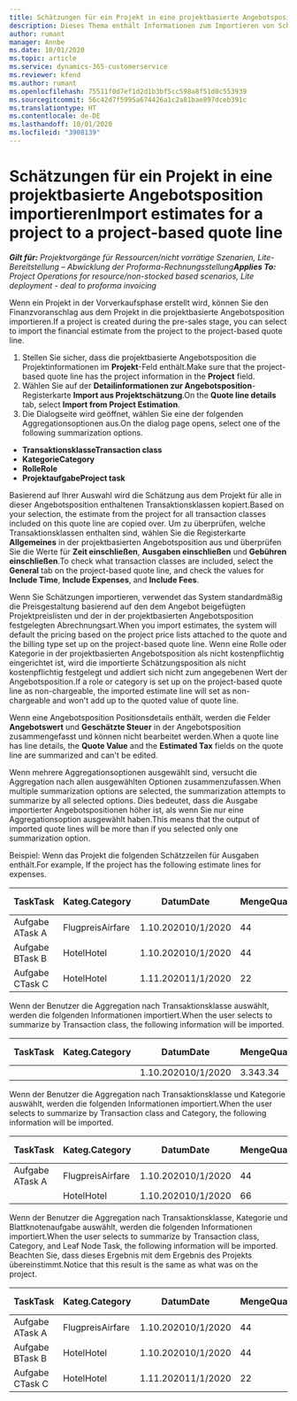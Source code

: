 ```yaml
---
title: Schätzungen für ein Projekt in eine projektbasierte Angebotsposition importieren
description: Dieses Thema enthält Informationen zum Importieren von Schätzungen aus einem Projekt in eine Angebotsposition.
author: rumant
manager: Annbe
ms.date: 10/01/2020
ms.topic: article
ms.service: dynamics-365-customerservice
ms.reviewer: kfend
ms.author: rumant
ms.openlocfilehash: 75511f0d7ef1d2d1b3bf5cc598a8f51d0c553939
ms.sourcegitcommit: 56c42d7f5995a674426a1c2a81bae897dceb391c
ms.translationtype: HT
ms.contentlocale: de-DE
ms.lasthandoff: 10/01/2020
ms.locfileid: "3908139"
---
```

# <a name="import-estimates-for-a-project-to-a-project-based-quote-line"></a><span data-ttu-id="c0748-103">Schätzungen für ein Projekt in eine projektbasierte Angebotsposition importieren</span><span class="sxs-lookup"><span data-stu-id="c0748-103">Import estimates for a project to a project-based quote line</span></span>

<span data-ttu-id="c0748-104">_**Gilt für:** Projektvorgänge für Ressourcen/nicht vorrätige Szenarien, Lite-Bereitstellung – Abwicklung der Proforma-Rechnungsstellung_</span><span class="sxs-lookup"><span data-stu-id="c0748-104">_**Applies To:** Project Operations for resource/non-stocked based scenarios, Lite deployment - deal to proforma invoicing_</span></span>


<span data-ttu-id="c0748-105">Wenn ein Projekt in der Vorverkaufsphase erstellt wird, können Sie den Finanzvoranschlag aus dem Projekt in die projektbasierte Angebotsposition importieren.</span><span class="sxs-lookup"><span data-stu-id="c0748-105">If a project is created during the pre-sales stage, you can select to import the financial estimate from the project to the project-based quote line.</span></span>

1. <span data-ttu-id="c0748-106">Stellen Sie sicher, dass die projektbasierte Angebotsposition die Projektinformationen im **Projekt**-Feld enthält.</span><span class="sxs-lookup"><span data-stu-id="c0748-106">Make sure that the project-based quote line has the project information in the **Project** field.</span></span>
2. <span data-ttu-id="c0748-107">Wählen Sie auf der **Detailinformationen zur Angebotsposition**-Registerkarte **Import aus Projektschätzung**.</span><span class="sxs-lookup"><span data-stu-id="c0748-107">On the **Quote line details** tab, select **Import from Project Estimation**.</span></span>
3. <span data-ttu-id="c0748-108">Die Dialogseite wird geöffnet, wählen Sie eine der folgenden Aggregationsoptionen aus.</span><span class="sxs-lookup"><span data-stu-id="c0748-108">On the dialog page opens, select one of the following summarization options.</span></span>

  - <span data-ttu-id="c0748-109">**Transaktionsklasse**</span><span class="sxs-lookup"><span data-stu-id="c0748-109">**Transaction class**</span></span>
  - <span data-ttu-id="c0748-110">**Kategorie**</span><span class="sxs-lookup"><span data-stu-id="c0748-110">**Category**</span></span>
  - <span data-ttu-id="c0748-111">**Rolle**</span><span class="sxs-lookup"><span data-stu-id="c0748-111">**Role**</span></span> 
  - <span data-ttu-id="c0748-112">**Projektaufgabe**</span><span class="sxs-lookup"><span data-stu-id="c0748-112">**Project task**</span></span>

<span data-ttu-id="c0748-113">Basierend auf Ihrer Auswahl wird die Schätzung aus dem Projekt für alle in dieser Angebotsposition enthaltenen Transaktionsklassen kopiert.</span><span class="sxs-lookup"><span data-stu-id="c0748-113">Based on your selection, the estimate from the project for all transaction classes included on this quote line are copied over.</span></span> <span data-ttu-id="c0748-114">Um zu überprüfen, welche Transaktionsklassen enthalten sind, wählen Sie die Registerkarte **Allgemeines** in der projektbasierten Angebotsposition aus und überprüfen Sie die Werte für **Zeit einschließen**, **Ausgaben einschließen** und **Gebühren einschließen**.</span><span class="sxs-lookup"><span data-stu-id="c0748-114">To check what transaction classes are included, select the **General** tab on the project-based quote line, and check the values for **Include Time**, **Include Expenses**, and **Include Fees**.</span></span>

<span data-ttu-id="c0748-115">Wenn Sie Schätzungen importieren, verwendet das System standardmäßig die Preisgestaltung basierend auf den dem Angebot beigefügten Projektpreislisten und der in der projektbasierten Angebotsposition festgelegten Abrechnungsart.</span><span class="sxs-lookup"><span data-stu-id="c0748-115">When you import estimates, the system will default the pricing based on the project price lists attached to the quote and the billing type set up on the project-based quote line.</span></span> <span data-ttu-id="c0748-116">Wenn eine Rolle oder Kategorie in der projektbasierten Angebotsposition als nicht kostenpflichtig eingerichtet ist, wird die importierte Schätzungsposition als nicht kostenpflichtig festgelegt und addiert sich nicht zum angegebenen Wert der Angebotsposition.</span><span class="sxs-lookup"><span data-stu-id="c0748-116">If a role or category is set up on the project-based quote line as non-chargeable, the imported estimate line will set as non-chargeable and won't add up to the quoted value of quote line.</span></span>

<span data-ttu-id="c0748-117">Wenn eine Angebotsposition Positionsdetails enthält, werden die Felder **Angebotswert** und **Geschätzte Steuer** in der Angebotsposition zusammengefasst und können nicht bearbeitet werden.</span><span class="sxs-lookup"><span data-stu-id="c0748-117">When a quote line has line details, the **Quote Value** and the **Estimated Tax** fields on the quote line are summarized and can't be edited.</span></span>

<span data-ttu-id="c0748-118">Wenn mehrere Aggregationsoptionen ausgewählt sind, versucht die Aggregation nach allen ausgewählten Optionen zusammenzufassen.</span><span class="sxs-lookup"><span data-stu-id="c0748-118">When multiple summarization options are selected, the summarization attempts to summarize by all selected options.</span></span> <span data-ttu-id="c0748-119">Dies bedeutet, dass die Ausgabe importierter Angebotspositionen höher ist, als wenn Sie nur eine Aggregationsoption ausgewählt haben.</span><span class="sxs-lookup"><span data-stu-id="c0748-119">This means that the output of imported quote lines will be more than if you selected only one summarization option.</span></span>

<span data-ttu-id="c0748-120">Beispiel: Wenn das Projekt die folgenden Schätzzeilen für Ausgaben enthält.</span><span class="sxs-lookup"><span data-stu-id="c0748-120">For example, If the project has the following estimate lines for expenses.</span></span>

| <span data-ttu-id="c0748-121">Task</span><span class="sxs-lookup"><span data-stu-id="c0748-121">Task</span></span> | <span data-ttu-id="c0748-122">Kateg.</span><span class="sxs-lookup"><span data-stu-id="c0748-122">Category</span></span> | <span data-ttu-id="c0748-123">Datum</span><span class="sxs-lookup"><span data-stu-id="c0748-123">Date</span></span> | <span data-ttu-id="c0748-124">Menge</span><span class="sxs-lookup"><span data-stu-id="c0748-124">Quantity</span></span> | <span data-ttu-id="c0748-125">Einheitenpreis</span><span class="sxs-lookup"><span data-stu-id="c0748-125">Unit price</span></span> | <span data-ttu-id="c0748-126">Betrag</span><span class="sxs-lookup"><span data-stu-id="c0748-126">Amount</span></span> |
| --- | --- | --- | --- | --- | --- |
| <span data-ttu-id="c0748-127">Aufgabe A</span><span class="sxs-lookup"><span data-stu-id="c0748-127">Task A</span></span> | <span data-ttu-id="c0748-128">Flugpreis</span><span class="sxs-lookup"><span data-stu-id="c0748-128">Airfare</span></span> | <span data-ttu-id="c0748-129">1.10.2020</span><span class="sxs-lookup"><span data-stu-id="c0748-129">10/1/2020</span></span> | <span data-ttu-id="c0748-130">4</span><span class="sxs-lookup"><span data-stu-id="c0748-130">4</span></span> | <span data-ttu-id="c0748-131">400</span><span class="sxs-lookup"><span data-stu-id="c0748-131">400</span></span> | <span data-ttu-id="c0748-132">1600</span><span class="sxs-lookup"><span data-stu-id="c0748-132">1600</span></span> |
| <span data-ttu-id="c0748-133">Aufgabe B</span><span class="sxs-lookup"><span data-stu-id="c0748-133">Task B</span></span> | <span data-ttu-id="c0748-134">Hotel</span><span class="sxs-lookup"><span data-stu-id="c0748-134">Hotel</span></span> | <span data-ttu-id="c0748-135">1.10.2020</span><span class="sxs-lookup"><span data-stu-id="c0748-135">10/1/2020</span></span> | <span data-ttu-id="c0748-136">4</span><span class="sxs-lookup"><span data-stu-id="c0748-136">4</span></span> | <span data-ttu-id="c0748-137">200</span><span class="sxs-lookup"><span data-stu-id="c0748-137">200</span></span> | <span data-ttu-id="c0748-138">800</span><span class="sxs-lookup"><span data-stu-id="c0748-138">800</span></span> |
| <span data-ttu-id="c0748-139">Aufgabe C</span><span class="sxs-lookup"><span data-stu-id="c0748-139">Task C</span></span> | <span data-ttu-id="c0748-140">Hotel</span><span class="sxs-lookup"><span data-stu-id="c0748-140">Hotel</span></span> | <span data-ttu-id="c0748-141">1.11.2020</span><span class="sxs-lookup"><span data-stu-id="c0748-141">11/1/2020</span></span> | <span data-ttu-id="c0748-142">2</span><span class="sxs-lookup"><span data-stu-id="c0748-142">2</span></span> | <span data-ttu-id="c0748-143">200</span><span class="sxs-lookup"><span data-stu-id="c0748-143">200</span></span> | <span data-ttu-id="c0748-144">400</span><span class="sxs-lookup"><span data-stu-id="c0748-144">400</span></span> |

<span data-ttu-id="c0748-145">Wenn der Benutzer die Aggregation nach Transaktionsklasse auswählt, werden die folgenden Informationen importiert.</span><span class="sxs-lookup"><span data-stu-id="c0748-145">When the user selects to summarize by Transaction class, the following information will be imported.</span></span>

| <span data-ttu-id="c0748-146">Task</span><span class="sxs-lookup"><span data-stu-id="c0748-146">Task</span></span> | <span data-ttu-id="c0748-147">Kateg.</span><span class="sxs-lookup"><span data-stu-id="c0748-147">Category</span></span> | <span data-ttu-id="c0748-148">Datum</span><span class="sxs-lookup"><span data-stu-id="c0748-148">Date</span></span> | <span data-ttu-id="c0748-149">Menge</span><span class="sxs-lookup"><span data-stu-id="c0748-149">Quantity</span></span> | <span data-ttu-id="c0748-150">Einheitenpreis</span><span class="sxs-lookup"><span data-stu-id="c0748-150">Unit price</span></span> | <span data-ttu-id="c0748-151">Betrag</span><span class="sxs-lookup"><span data-stu-id="c0748-151">Amount</span></span> |
| --- | --- | --- | --- | --- | --- |
| | | <span data-ttu-id="c0748-152">1.10.2020</span><span class="sxs-lookup"><span data-stu-id="c0748-152">10/1/2020</span></span> | <span data-ttu-id="c0748-153">3.34</span><span class="sxs-lookup"><span data-stu-id="c0748-153">3.34</span></span> | <span data-ttu-id="c0748-154">840</span><span class="sxs-lookup"><span data-stu-id="c0748-154">840</span></span> | <span data-ttu-id="c0748-155">2800</span><span class="sxs-lookup"><span data-stu-id="c0748-155">2800</span></span> |

<span data-ttu-id="c0748-156">Wenn der Benutzer die Aggregation nach Transaktionsklasse und Kategorie auswählt, werden die folgenden Informationen importiert.</span><span class="sxs-lookup"><span data-stu-id="c0748-156">When the user selects to summarize by Transaction class and Category, the following information will be imported.</span></span>

| <span data-ttu-id="c0748-157">Task</span><span class="sxs-lookup"><span data-stu-id="c0748-157">Task</span></span> | <span data-ttu-id="c0748-158">Kateg.</span><span class="sxs-lookup"><span data-stu-id="c0748-158">Category</span></span> | <span data-ttu-id="c0748-159">Datum</span><span class="sxs-lookup"><span data-stu-id="c0748-159">Date</span></span> | <span data-ttu-id="c0748-160">Menge</span><span class="sxs-lookup"><span data-stu-id="c0748-160">Quantity</span></span> | <span data-ttu-id="c0748-161">Einheitenpreis</span><span class="sxs-lookup"><span data-stu-id="c0748-161">Unit price</span></span> | <span data-ttu-id="c0748-162">Betrag</span><span class="sxs-lookup"><span data-stu-id="c0748-162">Amount</span></span> |
| --- | --- | --- | --- | --- | --- |
| <span data-ttu-id="c0748-163">Aufgabe A</span><span class="sxs-lookup"><span data-stu-id="c0748-163">Task A</span></span> | <span data-ttu-id="c0748-164">Flugpreis</span><span class="sxs-lookup"><span data-stu-id="c0748-164">Airfare</span></span> | <span data-ttu-id="c0748-165">1.10.2020</span><span class="sxs-lookup"><span data-stu-id="c0748-165">10/1/2020</span></span> | <span data-ttu-id="c0748-166">4</span><span class="sxs-lookup"><span data-stu-id="c0748-166">4</span></span> | <span data-ttu-id="c0748-167">400</span><span class="sxs-lookup"><span data-stu-id="c0748-167">400</span></span> | <span data-ttu-id="c0748-168">1600</span><span class="sxs-lookup"><span data-stu-id="c0748-168">1600</span></span> |
| | <span data-ttu-id="c0748-169">Hotel</span><span class="sxs-lookup"><span data-stu-id="c0748-169">Hotel</span></span> | <span data-ttu-id="c0748-170">1.10.2020</span><span class="sxs-lookup"><span data-stu-id="c0748-170">10/1/2020</span></span> | <span data-ttu-id="c0748-171">6</span><span class="sxs-lookup"><span data-stu-id="c0748-171">6</span></span> | <span data-ttu-id="c0748-172">200</span><span class="sxs-lookup"><span data-stu-id="c0748-172">200</span></span> | <span data-ttu-id="c0748-173">1200</span><span class="sxs-lookup"><span data-stu-id="c0748-173">1200</span></span> |

<span data-ttu-id="c0748-174">Wenn der Benutzer die Aggregation nach Transaktionsklasse, Kategorie und Blattknotenaufgabe auswählt, werden die folgenden Informationen importiert.</span><span class="sxs-lookup"><span data-stu-id="c0748-174">When the user selects to summarize by Transaction class, Category, and Leaf Node Task, the following information will be imported.</span></span> <span data-ttu-id="c0748-175">Beachten Sie, dass dieses Ergebnis mit dem Ergebnis des Projekts übereinstimmt.</span><span class="sxs-lookup"><span data-stu-id="c0748-175">Notice that this result is the same as what was on the project.</span></span>

| <span data-ttu-id="c0748-176">Task</span><span class="sxs-lookup"><span data-stu-id="c0748-176">Task</span></span> | <span data-ttu-id="c0748-177">Kateg.</span><span class="sxs-lookup"><span data-stu-id="c0748-177">Category</span></span> | <span data-ttu-id="c0748-178">Datum</span><span class="sxs-lookup"><span data-stu-id="c0748-178">Date</span></span> | <span data-ttu-id="c0748-179">Menge</span><span class="sxs-lookup"><span data-stu-id="c0748-179">Quantity</span></span> | <span data-ttu-id="c0748-180">Einheitenpreis</span><span class="sxs-lookup"><span data-stu-id="c0748-180">Unit price</span></span> | <span data-ttu-id="c0748-181">Betrag</span><span class="sxs-lookup"><span data-stu-id="c0748-181">Amount</span></span> |
| --- | --- | --- | --- | --- | --- |
| <span data-ttu-id="c0748-182">Aufgabe A</span><span class="sxs-lookup"><span data-stu-id="c0748-182">Task A</span></span> | <span data-ttu-id="c0748-183">Flugpreis</span><span class="sxs-lookup"><span data-stu-id="c0748-183">Airfare</span></span> | <span data-ttu-id="c0748-184">1.10.2020</span><span class="sxs-lookup"><span data-stu-id="c0748-184">10/1/2020</span></span> | <span data-ttu-id="c0748-185">4</span><span class="sxs-lookup"><span data-stu-id="c0748-185">4</span></span> | <span data-ttu-id="c0748-186">400</span><span class="sxs-lookup"><span data-stu-id="c0748-186">400</span></span> | <span data-ttu-id="c0748-187">1600</span><span class="sxs-lookup"><span data-stu-id="c0748-187">1600</span></span> |
| <span data-ttu-id="c0748-188">Aufgabe B</span><span class="sxs-lookup"><span data-stu-id="c0748-188">Task B</span></span> | <span data-ttu-id="c0748-189">Hotel</span><span class="sxs-lookup"><span data-stu-id="c0748-189">Hotel</span></span> | <span data-ttu-id="c0748-190">1.10.2020</span><span class="sxs-lookup"><span data-stu-id="c0748-190">10/1/2020</span></span> | <span data-ttu-id="c0748-191">4</span><span class="sxs-lookup"><span data-stu-id="c0748-191">4</span></span> | <span data-ttu-id="c0748-192">200</span><span class="sxs-lookup"><span data-stu-id="c0748-192">200</span></span> | <span data-ttu-id="c0748-193">800</span><span class="sxs-lookup"><span data-stu-id="c0748-193">800</span></span> |
| <span data-ttu-id="c0748-194">Aufgabe C</span><span class="sxs-lookup"><span data-stu-id="c0748-194">Task C</span></span> | <span data-ttu-id="c0748-195">Hotel</span><span class="sxs-lookup"><span data-stu-id="c0748-195">Hotel</span></span> | <span data-ttu-id="c0748-196">1.11.2020</span><span class="sxs-lookup"><span data-stu-id="c0748-196">11/1/2020</span></span> | <span data-ttu-id="c0748-197">2</span><span class="sxs-lookup"><span data-stu-id="c0748-197">2</span></span> | <span data-ttu-id="c0748-198">200</span><span class="sxs-lookup"><span data-stu-id="c0748-198">200</span></span> | <span data-ttu-id="c0748-199">400</span><span class="sxs-lookup"><span data-stu-id="c0748-199">400</span></span> |